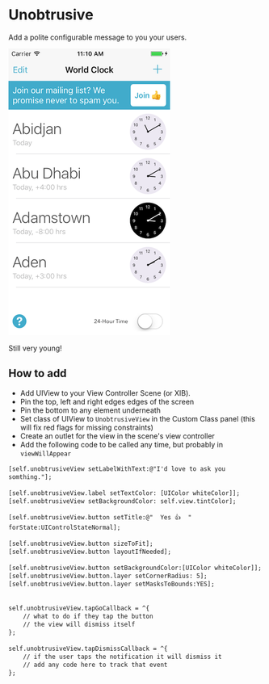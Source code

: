 # Unobtrusive

Add a polite configurable message to you your users.

![ScreenShot](/Unobtrusive.png)

Still very young!

## How to add
- Add UIView to your View Controller Scene (or XIB).
- Pin the top, left and right edges edges of the screen
- Pin the bottom to any element underneath
- Set class of UIView to `UnobtrusiveView` in the Custom Class panel (this will fix red flags for missing constraints)
- Create an outlet for the view in the scene's view controller
- Add the following code to be called any time, but probably in `viewWillAppear`

```
[self.unobtrusiveView setLabelWithText:@"I'd love to ask you somthing."];

[self.unobtrusiveView.label setTextColor: [UIColor whiteColor]];
[self.unobtrusiveView setBackgroundColor: self.view.tintColor];

[self.unobtrusiveView.button setTitle:@"  Yes 👍  " forState:UIControlStateNormal];

[self.unobtrusiveView.button sizeToFit];
[self.unobtrusiveView.button layoutIfNeeded];

[self.unobtrusiveView.button setBackgroundColor:[UIColor whiteColor]];
[self.unobtrusiveView.button.layer setCornerRadius: 5];
[self.unobtrusiveView.button.layer setMasksToBounds:YES];


self.unobtrusiveView.tapGoCallback = ^{
    // what to do if they tap the button
    // the view will dismiss itself
};

self.unobtrusiveView.tapDismissCallback = ^{
    // if the user taps the notification it will dismiss it
    // add any code here to track that event
};
```
